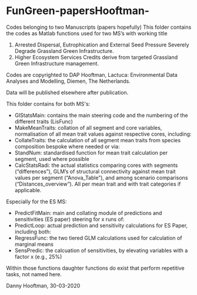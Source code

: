 # FunGreen-papersHooftman-
Codes belonging to two Manuscripts (papers hopefully)
This folder contains the codes as Matlab functions used for two MS’s  with working title 
1.	Arrested Dispersal, Eutrophication and External Seed Pressure Severely Degrade Grassland Green Infrastructure.
2.	Higher Ecosystem Services Credits derive from targeted Grassland Green Infrastructure management.

Codes are copyrighted to DAP Hooftman, Lactuca: Environmental Data Analyses and Modelling, Diemen, The Netherlands.  

Data will be published elsewhere after publication.

This folder contains for both MS's:
-	GIStatsMain: contains the main steering code and the numbering of the different traits (LisFunc)
-	MakeMeanTraits: collation of all segment and core variables, normalisation of all mean trait values against respective cores, including:
  - CollateTraits: the calculation of all segment mean traits from species composition bespoke where needed or via:
  - StandNum: standardised function for mean trait calculation per segment, used where possible
-	CalcStatsRadi: the actual statistics comparing cores with segments (“differences”), GLM’s of structural connectivity against mean trait values per segment (“Anova_Table”), and among scenario comparisons (“Distances_overview”). All per mean trait and with trait categories if applicable.

Especially for the ES MS:
-	PredictFitMain: main and collating module of predictions and sensitivities (ES paper) steering for x runs of:
-	PredictLoop: actual prediction and sensitivity calculations for ES Paper, including both:
  -	RegressFunc: the two tiered  GLM calculations used for calculation of marginal means 
  - SensPredic: the calcuation of sensitivities, by elevating variables with a factor x (e.g., 25%)  
  
Within those functions daughter functions do exist that perform repetitive tasks, not named here.

Danny Hooftman, 30-03-2020
